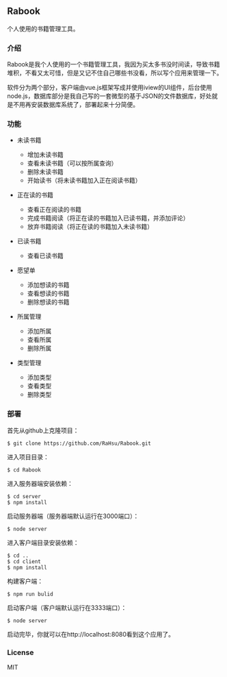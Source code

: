 ## Rabook
个人使用的书籍管理工具。

### 介绍
Rabook是我个人使用的一个书籍管理工具，我因为买太多书没时间读，导致书籍堆积，不看又太可惜，但是又记不住自己哪些书没看，所以写个应用来管理一下。

软件分为两个部分，客户端由vue.js框架写成并使用iview的UI组件，后台使用node.js，数据库部分是我自己写的一套微型的基于JSON的文件数据库，好处就是不用再安装数据库系统了，部署起来十分简便。

### 功能
- 未读书籍
    - 增加未读书籍
    - 查看未读书籍（可以按所属查询）
    - 删除未读书籍
    - 开始读书（将未读书籍加入正在阅读书籍）


- 正在读的书籍
    - 查看正在阅读的书籍
    - 完成书籍阅读（将正在读的书籍加入已读书籍，并添加评论）
    - 放弃书籍阅读（将正在读的书籍加入未读书籍）


- 已读书籍
    - 查看已读书籍


- 愿望单
    - 添加想读的书籍
    - 查看想读的书籍
    - 删除想读的书籍


- 所属管理
    - 添加所属
    - 查看所属
    - 删除所属


- 类型管理
    - 添加类型
    - 查看类型
    - 删除类型


### 部署
首先从github上克隆项目：
```
$ git clone https://github.com/RaHsu/Rabook.git
```
进入项目目录：
```
$ cd Rabook
```
进入服务器端安装依赖：
```
$ cd server
$ npm install
```

启动服务器端（服务器端默认运行在3000端口）：
```
$ node server
```

进入客户端目录安装依赖：
```
$ cd ..
$ cd client
$ npm install
```

构建客户端：
```
$ npm run bulid
```

启动客户端（客户端默认运行在3333端口）：
```
$ node server
```

启动完毕，你就可以在http://localhost:8080看到这个应用了。

### License
MIT
